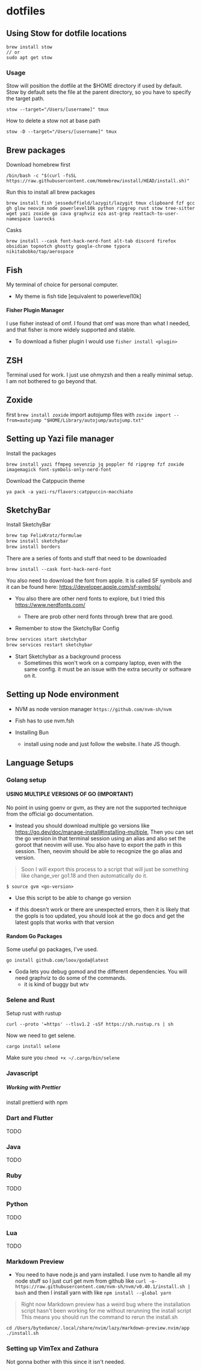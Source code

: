 # dotfiles

## Using Stow for dotfile locations

```Installation
brew install stow
// or
sudo apt get stow
```

### Usage
Stow will position the dotfile at the $HOME directory if used by default. Stow
by default sets the file at the parent directory, so you have to specify the
target path.
```Adding a Stow
stow --target="/Users/[username]" tmux
```

How to delete a stow not at base path
```
stow -D --target="/Users/[username]" tmux
```

## Brew packages
Download homebrew first
```
/bin/bash -c "$(curl -fsSL https://raw.githubusercontent.com/Homebrew/install/HEAD/install.sh)"
```

Run this to install all brew packages
```
brew install fish jesseduffield/lazygit/lazygit tmux clipboard fzf gcc gh glow neovim node powerlevel10k python ripgrep rust stow tree-sitter wget yazi zoxide go cava graphviz eza ast-grep reattach-to-user-namespace luarocks
```
Casks
```
brew install --cask font-hack-nerd-font alt-tab discord firefox obsidian topnotch ghostty google-chrome typora nikitabobko/tap/aerospace
```

## Fish 
My terminal of choice for personal computer. 
- My theme is fish tide [equivalent to powerlevel10k]

#### Fisher Plugin Manager
I use fisher instead of omf. I found that omf was more than what I needed, and
that fisher is more widely supported and stable. 
- To download a fisher plugin I would use `fisher install <plugin>`

## ZSH
Terminal used for work. I just use ohmyzsh and then a really minimal setup.
I am not bothered to go beyond that. 


## Zoxide

first `brew install zoxide`
import autojump files with `zoxide import --from=autojump "$HOME/Library/autojump/autojump.txt"`


## Setting up Yazi file manager

Install the packages
```Install packages
brew install yazi ffmpeg sevenzip jq poppler fd ripgrep fzf zoxide imagemagick font-symbols-only-nerd-font
```
Download the Catppucin theme
```
ya pack -a yazi-rs/flavors:catppuccin-macchiato
```


## SketchyBar

Install SketchyBar
```bash
brew tap FelixKratz/formulae
brew install sketchybar
brew install borders
```
There are a series of fonts and stuff that need to be downloaded
```
brew install --cask font-hack-nerd-font
```
You also need to download the font from apple. It is called SF symbols and it
can be found here: https://developer.apple.com/sf-symbols/
- You also there are other nerd fonts to explore, but I tried this https://www.nerdfonts.com/
    - There are prob other nerd fonts through brew that are good. 

- Remember to stow the SketchyBar Config
```bash
brew services start sketchybar
brew services restart sketchybar
```
- Start Sketchybar as a background process
    - Sometimes this won't work on a company laptop, even with the same config.
      it must be an issue with the extra security or software on it.

## Setting up Node environment
- NVM as node version manager
`https://github.com/nvm-sh/nvm`

- Fish has to use nvm.fsh

- Installing Bun
    - install using node and just follow the website. I hate JS though.

## Language Setups

### Golang setup

#### USING MULTIPLE VERSIONS OF GO (IMPORTANT)

No point in using goenv or gvm, as they are not the supported technique from the
official go documentation. 
- Instead you should download multiple go versions like https://go.dev/doc/manage-install#installing-multiple,
Then you can set the go version in that terminal session using an alias and also
set the goroot that neovim will use. You also have to export the path in this
session. Then, neovim should be able to recognize the go alias and version. 
> Soon I will export this process to a script that will just be something like
> change_ver go1.18 and then automatically do it.

`$ source gvm <go-version>`
- Use this script to be able to change go version

- if this doesn't work or there are unexpected errors, then it is likely that
the gopls is too updated, you should look at the go docs and get the latest
gopls that works with that version

#### Random Go Packages

Some useful go packages, I've used. 
```
go install github.com/loov/goda@latest
```
- Goda lets you debug gomod and the different dependencies. You will need
graphviz to do some of the commands. 
    - it is kind of buggy but wtv

### Selene and Rust

Setup rust with rustup
```
curl --proto '=https' --tlsv1.2 -sSf https://sh.rustup.rs | sh 
```
Now we need to get selene. 
```
cargo install selene
```
Make sure you `chmod +x ~/.cargo/bin/selene`

### Javascript

##### Working with Prettier
install prettierd with npm

### Dart and Flutter
TODO

### Java
TODO

### Ruby
TODO

### Python
TODO

### Lua
TODO

### Markdown Preview
- You need to have node.js and yarn installed.
I use nvm to handle all my node stuff so I just curl get nvm from github like
`curl -o- https://raw.githubusercontent.com/nvm-sh/nvm/v0.40.1/install.sh | bash`
and then I install yarn with like `npm install --global yarn`

> Right now Markdown preview has a weird bug where the installation script
> hasn't been working for me without rerunning the install script
This means you should run the command to rerun the install.sh
```
cd /Users/bytedance/.local/share/nvim/lazy/markdown-preview.nvim/app
./install.sh
```

### Setting up VimTex and Zathura
Not gonna bother with this since it isn't needed.
